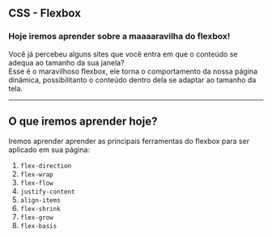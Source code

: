 ## CSS - Flexbox  

### Hoje iremos aprender sobre a maaaaravilha do flexbox!  
Você já percebeu alguns sites que você entra em que o conteúdo se adequa ao tamanho da sua janela?  
Esse é o maravilhoso flexbox, ele torna o comportamento da nossa página dinâmica, possibilitanto o conteúdo dentro dela se adaptar ao tamanho da tela.

---

## O que iremos aprender hoje?  
Iremos aprender aprender as principais ferramentas do flexbox para ser aplicado em sua página: 
1. `flex-direction`
2. `flex-wrap`
3. `flex-flow`
4. `justify-content`
5. `align-items`
6. `flex-shrink`
7. `flex-grow`
8. `flex-basis`  
